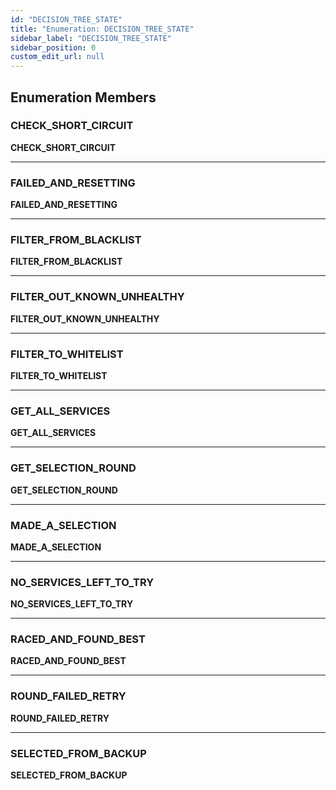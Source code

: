 ```yaml
---
id: "DECISION_TREE_STATE"
title: "Enumeration: DECISION_TREE_STATE"
sidebar_label: "DECISION_TREE_STATE"
sidebar_position: 0
custom_edit_url: null
---
```


## Enumeration Members

### CHECK\_SHORT\_CIRCUIT

 **CHECK\_SHORT\_CIRCUIT**

___

### FAILED\_AND\_RESETTING

 **FAILED\_AND\_RESETTING**

___

### FILTER\_FROM\_BLACKLIST

 **FILTER\_FROM\_BLACKLIST**

___

### FILTER\_OUT\_KNOWN\_UNHEALTHY

 **FILTER\_OUT\_KNOWN\_UNHEALTHY**

___

### FILTER\_TO\_WHITELIST

 **FILTER\_TO\_WHITELIST**

___

### GET\_ALL\_SERVICES

 **GET\_ALL\_SERVICES**

___

### GET\_SELECTION\_ROUND

 **GET\_SELECTION\_ROUND**

___

### MADE\_A\_SELECTION

 **MADE\_A\_SELECTION**

___

### NO\_SERVICES\_LEFT\_TO\_TRY

 **NO\_SERVICES\_LEFT\_TO\_TRY**

___

### RACED\_AND\_FOUND\_BEST

 **RACED\_AND\_FOUND\_BEST**

___

### ROUND\_FAILED\_RETRY

 **ROUND\_FAILED\_RETRY**

___

### SELECTED\_FROM\_BACKUP

 **SELECTED\_FROM\_BACKUP**

